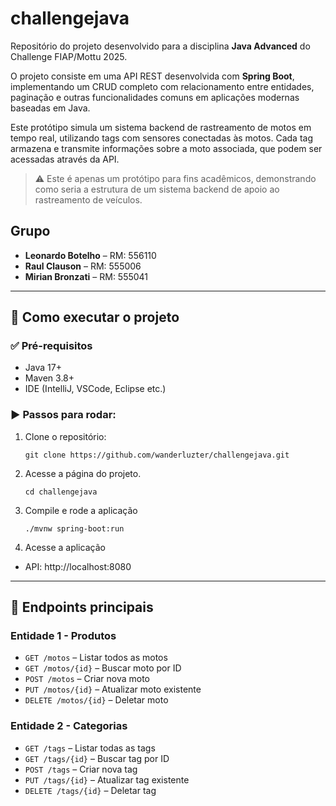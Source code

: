 # challengejava

Repositório do projeto desenvolvido para a disciplina **Java Advanced** do Challenge FIAP/Mottu 2025.

O projeto consiste em uma API REST desenvolvida com **Spring Boot**, implementando um CRUD completo com relacionamento entre entidades, paginação e outras funcionalidades comuns em aplicações modernas baseadas em Java.

Este protótipo simula um sistema backend de rastreamento de motos em tempo real, utilizando tags com sensores conectadas às motos. Cada tag armazena e transmite informações sobre a moto associada, que podem ser acessadas através da API.

> ⚠️ Este é apenas um protótipo para fins acadêmicos, demonstrando como seria a estrutura de um sistema backend de apoio ao rastreamento de veículos.

## Grupo

- **Leonardo Botelho** – RM: 556110  
- **Raul Clauson** – RM: 555006  
- **Mirian Bronzati** – RM: 555041


---

## 🚀 Como executar o projeto

### ✅ Pré-requisitos

- Java 17+
- Maven 3.8+
- IDE (IntelliJ, VSCode, Eclipse etc.)

### ▶️ Passos para rodar:

1. Clone o repositório:
   ```
   git clone https://github.com/wanderluzter/challengejava.git

2. Acesse a página do projeto.
   ```
   cd challengejava
3. Compile e rode a aplicação
   ```
   ./mvnw spring-boot:run
4. Acesse a aplicação
- API: http://localhost:8080

---

## 📌 Endpoints principais

### Entidade 1 - Produtos
- `GET /motos` – Listar todos as motos
- `GET /motos/{id}` – Buscar moto por ID
- `POST /motos` – Criar nova moto
- `PUT /motos/{id}` – Atualizar moto existente
- `DELETE /motos/{id}` – Deletar moto

### Entidade 2 - Categorias
- `GET /tags` – Listar todas as tags
- `GET /tags/{id}` – Buscar tag por ID
- `POST /tags` – Criar nova tag
- `PUT /tags/{id}` – Atualizar tag existente
- `DELETE /tags/{id}` – Deletar tag
